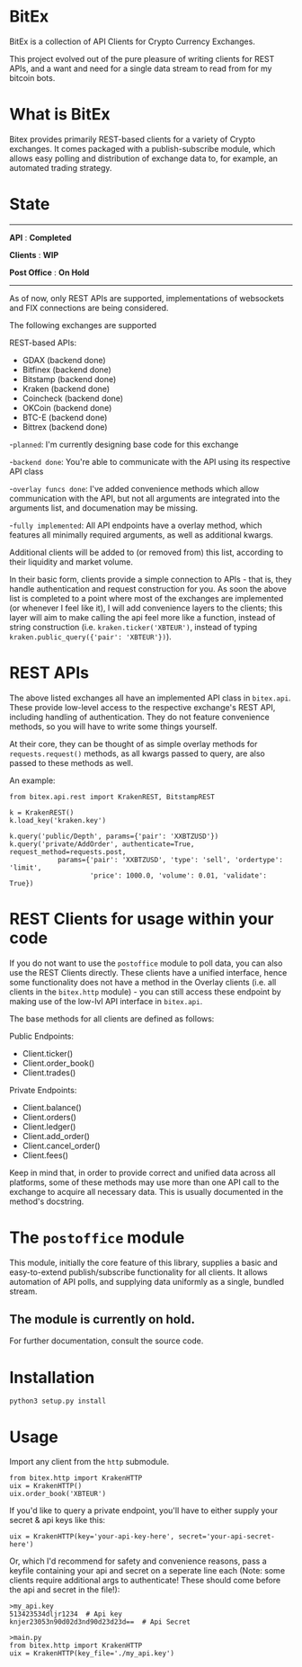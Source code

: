# BitEx
BitEx is a collection of API Clients for Crypto Currency Exchanges.

This project evolved out of the pure pleasure of writing clients for REST APIs, and a want and need for a single data stream to read from for my bitcoin bots. 

# What is BitEx

Bitex provides primarily REST-based clients for a variety of Crypto exchanges. It comes packaged with a publish-subscribe module, which allows easy polling and distribution of exchange data to, for example, an automated trading strategy.

# State
--------------------------------

**API** : **Completed**

**Clients** : **WIP**

**Post Office** : **On Hold**

--------------------------------
As of now, only REST APIs are supported, implementations of websockets and FIX connections are being considered.

The following exchanges are supported

REST-based APIs:
- GDAX (backend done)
- Bitfinex (backend done)
- Bitstamp (backend done)
- Kraken (backend done)
- Coincheck (backend done)
- OKCoin (backend done)
- BTC-E (backend done)
- Bittrex (backend done)


-`planned`: I'm currently designing base code for this exchange

-`backend done`: You're able to communicate with the API using its respective API class

-`overlay funcs done`: I've added convenience methods which allow communication with the API, but not all arguments are integrated into the arguments list, and documenation may be missing.

-`fully implemented`: All API endpoints have a overlay method, which features all minimally required arguments, as well as additional kwargs.

Additional clients will be added to (or removed from) this list, according to their liquidity and market volume.

In their basic form, clients provide a simple connection to APIs - that is, they handle authentication and request construction for you. As soon the above list is completed to a point where most of the exchanges are implemented (or whenever I feel like it), I will add convenience layers to the clients; this layer will aim to make calling the api feel more like a function, instead of string construction (i.e. `kraken.ticker('XBTEUR')`, instead of typing `kraken.public_query({'pair': 'XBTEUR'})`). 

# REST APIs

The above listed exchanges all have an implemented API class in `bitex.api`. These provide low-level access to the
respective exchange's REST API, including handling of authentication. They do not feature convenience methods, so you will
have to write some things yourself. 

At their core, they can be thought of as simple overlay methods for `requests.request()` methods, as all
kwargs passed to query, are also passed to these methods as well. 

An example:
```
from bitex.api.rest import KrakenREST, BitstampREST

k = KrakenREST()
k.load_key('kraken.key')

k.query('public/Depth', params={'pair': 'XXBTZUSD'})
k.query('private/AddOrder', authenticate=True, request_method=requests.post,
            params={'pair': 'XXBTZUSD', 'type': 'sell', 'ordertype': 'limit',
                    'price': 1000.0, 'volume': 0.01, 'validate': True})
```

# REST Clients for usage within your code

If you do not want to use the `postoffice` module to poll data, you can also use the REST Clients directly. These clients have a unified interface, hence some 
functionality does not have a method in the Overlay clients (i.e. all clients in the `bitex.http` module) - you can still access these endpoint by
making use of the low-lvl API interface in `bitex.api`. 

The base methods for all clients are defined as follows:

Public Endpoints:
- Client.ticker()
- Client.order_book()
- Client.trades()

Private Endpoints:
- Client.balance()
- Client.orders()
- Client.ledger()
- Client.add_order()
- Client.cancel_order()
- Client.fees()

Keep in mind that, in order to provide correct and unified data across all platforms, some of these methods may use more than one
API call to the exchange to acquire all necessary data. This is usually documented in the method's docstring. 

# The `postoffice` module

This module, initially the core feature of this library, supplies a basic and easy-to-extend publish/subscribe functionality for all clients. It allows
automation of API polls, and supplying data uniformly as a single, bundled stream.

The module is currently on hold.
--------------------------------

For further documentation, consult the source code.


# Installation
`python3 setup.py install`


# Usage
Import any client from the `http` submodule.
```
from bitex.http import KrakenHTTP
uix = KrakenHTTP()
uix.order_book('XBTEUR')
```

If you'd like to query a private endpoint, you'll have to either supply your secret & api keys like this:
```
uix = KrakenHTTP(key='your-api-key-here', secret='your-api-secret-here')
```

Or, which I'd recommend for safety and convenience reasons, pass a keyfile containing your api and secret on a seperate line each (Note: some clients require additional args to authenticate! These should come before the api and secret in the file!):
```
>my_api.key
513423534dljr1234  # Api key
knjer23053n90d02d3nd90d23d23d==  # Api Secret

>main.py
from bitex.http import KrakenHTTP
uix = KrakenHTTP(key_file='./my_api.key')
```






